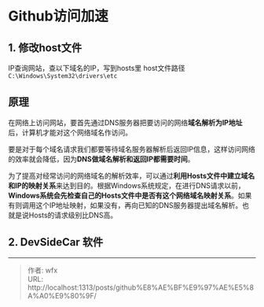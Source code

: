 # Github访问加速


## 1. 修改host文件

IP查询网站，查以下域名的IP，写到hosts里
host文件路径 `C:\Windows\System32\drivers\etc`

## 原理

在网络上访问网站，要首先通过DNS服务器把要访问的网络**域名解析为IP地址**后，计算机才能对这个网络域名作访问。

要是对于每个域名请求我们都要等待域名服务器解析后返回IP信息，这样访问网络的效率就会降低，因为**DNS做域名解析和返回IP都需要时间**。

为了提高对经常访问的网络域名的解析效率，可以通过**利用Hosts文件中建立域名和IP的映射关系**来达到目的。根据Windows系统规定，在进行DNS请求以前，**Windows系统会先检查自己的Hosts文件中是否有这个网络域名映射关系**。如果有则调用这个IP地址映射，如果没有，再向已知的DNS服务器提出域名解析。也就是说Hosts的请求级别比DNS高。

## 2. DevSideCar 软件


---

> 作者: wfx  
> URL: http://localhost:1313/posts/github%E8%AE%BF%E9%97%AE%E5%8A%A0%E9%80%9F/  

